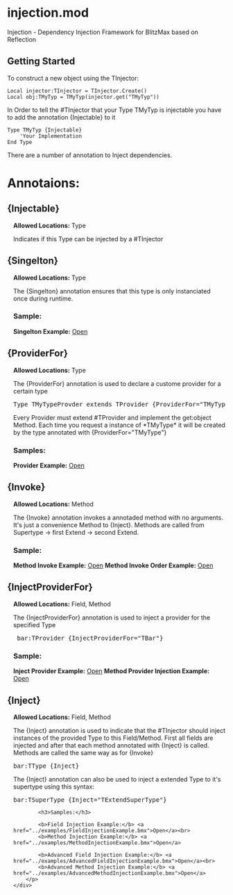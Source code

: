 injection.mod
=============

Injection - Dependency Injection Framework for BlitzMax based on Reflection

## Getting Started 
To construct a new object using the TInjector:

```blitzmax
Local injector:TInjector = TInjector.Create()
Local obj:TMyTyp = TMyTyp(injector.get("TMyTyp"))
```

In Order to tell the #TInjector that your Type TMyTyp is injectable you have to add the annotation {Injectable} to it</p>

```blitzmax
Type TMyTyp {Injectable}
    'Your Implementation
End Type
```

There are a number of annotation to Inject dependencies.


# Annotaions:
<style>
.indent{
  margin-left: 1em;
}
</style>
<h2>{Injectable}</h2>
    <div class="indent">
        <p>
            <span><b>Allowed Locations:</b> Type</span>
            <p>
                Indicates if this Type can be injected by a #TInjector
            </p>
        </p>
    </div>
    <h2>{Singelton}</h2>
    <div class="indent">
        <p>
            <span><b>Allowed Locations:</b> Type</span>
            <p>
            The {Singelton} annotation ensures that this type is only instanciated once during runtime.
            </p>
            <h3>Sample:</h3>
            <b>Singelton Example:</b> <a href="../examples/SingeltonExample.bmx">Open</a>
        </p>
    </div>
    <h2>{ProviderFor}</h2>
    <div class="indent">
        <p>
            <span><b>Allowed Locations:</b> Type</span>
            <p>
            The {ProviderFor} annotation is used to declare a custome provider for a certain type
            <pre>Type TMyTypeProvder extends TProvider {ProviderFor="TMyType"}</pre>
            </p>
            <p>
            Every Provider must extend #TProvider and implement the get:object Method.
            Each time you request a instance of *TMyType* it will be created by the type annotated with {ProviderFor="TMyType"}
            </p>
            <h3>Samples:</h3>
            <b>Provider Example:</b> <a href="../examples/ProviderExample.bmx">Open</a><br>
        </p>
    </div>
    <h2>{Invoke}</h2>
    <div class="indent">
        <p>
            <span><b>Allowed Locations:</b> Method</span>
            <p>
            The {Invoke} annotation invokes a annotaded method with no arguments. It's just a convenience Method to {Inject}.
            Methods are called from Supertype -> first Extend -> second Extend.
            </p>
            <h3>Sample:</h3>
            <b>Method Invoke Example:</b> <a href="../examples/MethodInvokeExample.bmx">Open</a>
            <b>Method Invoke Order Example:</b> <a href="../examples/MethodInvokeOrderExample.bmx">Open</a>
        </p>
    </div>
    <h2>{InjectProviderFor}</h2>
    <div class="indent">
        <p>
            <span><b>Allowed Locations:</b> Field, Method</span>
            <p>
            The {InjectProviderFor} annotation is used to inject a provider for the specified Type
            <pre> bar:TProvider {InjectProviderFor="TBar"}</pre>
            </p>
            <h3>Sample:</h3>
            <b>Inject Provider Example:</b> <a href="../examples/InjectProviderExample.bmx">Open</a>
            <b>Method Provider Injection Example:</b> <a href="../examples/MethodProviderInjectionExample.bmx">Open</a>
        </p>
    </div>
    <h2>{Inject}</h2>
    <div class="indent">
        <p>
            <span><b>Allowed Locations:</b> Field, Method</span>
            <p>
            The {Inject} annotation is used to indicate that the #TInjector should inject instances of the provided Type
            to this Field/Method. First all fields are injected and after that each method annotated with {Inject} is called.
            Methods are called the same way as for {Invoke}
            <pre>bar:TType {Inject}</pre>
            </p>
            <p>
                The {Inject} annotation can also be used to inject a extended Type to it's supertype using this syntax:
                <pre>bar:TSuperType {Inject="TExtendSuperType"}</pre>
            </p>
            
            <h3>Samples:</h3>
            
            <b>Field Injection Example:</b> <a href="../examples/FieldInjectionExample.bmx">Open</a><br>
            <b>Method Injection Example:</b> <a href="../examples/MethodInjectionExample.bmx">Open</a>
            
            <b>Advanced Field Injection Example:</b> <a href="../examples/AdvancedFieldInjectionExample.bmx">Open</a><br>
            <b>Advanced Method Injection Example:</b> <a href="../examples/AdvancedMethodInjectionExample.bmx">Open</a>
        </p>
    </div>
